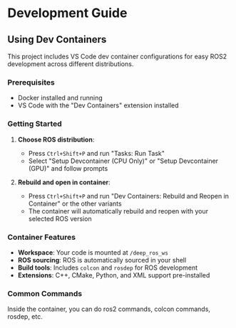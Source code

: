 # Development Guide

## Using Dev Containers

This project includes VS Code dev container configurations for easy ROS2 development across different distributions.

### Prerequisites

- Docker installed and running
- VS Code with the "Dev Containers" extension installed

### Getting Started

1. **Choose ROS distribution**:
   - Press `Ctrl+Shift+P` and run "Tasks: Run Task"
   - Select "Setup Devcontainer (CPU Only)" or "Setup Devcontainer (GPU)" and follow prompts

2. **Rebuild and open in container**:
   - Press `Ctrl+Shift+P` and run "Dev Containers: Rebuild and Reopen in Container" or the other variants
   - The container will automatically rebuild and reopen with your selected ROS version

### Container Features

- **Workspace**: Your code is mounted at `/deep_ros_ws`
- **ROS sourcing**: ROS is automatically sourced in your shell
- **Build tools**: Includes `colcon` and `rosdep` for ROS development
- **Extensions**: C++, CMake, Python, and XML support pre-installed

### Common Commands

Inside the container, you can do ros2 commands, colcon commands, rosdep, etc.

